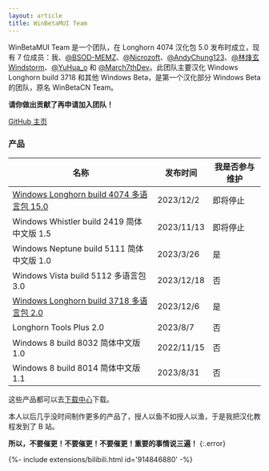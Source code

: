 ```yaml
---
layout: article
title: WinBetaMUI Team
---
```


WinBetaMUI Team 是一个团队，在 Longhorn 4074 汉化包 5.0 发布时成立，现有 7 位成员：我、[@BSOD-MEMZ](https://space.bilibili.com/1975308950)、[@Nicrozoft](https://github.com/Nicrozoft)、[@AndyChung123](https://space.bilibili.com/2119761603)、[@林烽玄Windstorm](https://space.bilibili.com/1171551865)、[@YuHua_o](https://space.bilibili.com/1468597922) 和 [@March7thDev](https://space.bilibili.com/515586861)。此团队主要汉化 Windows Longhorn build 3718 和其他 Windows Beta，是第一个汉化部分 Windows Beta 的团队，原名 WinBetaCN Team。

**请你做出贡献了再申请加入团队！**

[GitHub 主页](https://github.com/wbmui)

### 产品

| 名称                                                         | 发布时间   | 我是否参与维护 |
| ------------------------------------------------------------ | ---------- | -------------- |
| [Windows Longhorn build 4074 多语言包 15.0](/2023/06/10/lh4074mui) | 2023/12/2  | 即将停止       |
| Windows Whistler build 2419 简体中文版 1.5                   | 2023/11/13 | 即将停止       |
| Windows Neptune build 5111 简体中文版 1.0                    | 2023/3/26  | 是             |
| Windows Vista build 5112 多语言包 3.0                        | 2023/12/18 | 否             |
| [Windows Longhorn build 3718 多语言包 2.0](/2023/09/19/lh3718mui) | 2023/12/6  | 是             |
| Longhorn Tools Plus 2.0                                      | 2023/8/7   | 否             |
| Windows 8 build 8032 简体中文版 1.0                          | 2022/11/15 | 否             |
| Windows 8 build 8014 简体中文版 1.1                          | 2023/8/31  | 否             |

这些产品都可以去[下载中心](/download)下载。

本人以后几乎没时间制作更多的产品了，授人以鱼不如授人以渔，于是我把汉化教程发到了 B 站。

**所以，不要催更！不要催更！不要催更！重要的事情说三遍！**
{:.error}

<div>{%- include extensions/bilibili.html id='914846880' -%}</div>
